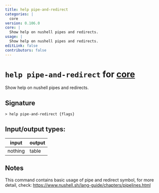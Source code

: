```yaml
---
title: help pipe-and-redirect
categories: |
  core
version: 0.106.0
core: |
  Show help on nushell pipes and redirects.
usage: |
  Show help on nushell pipes and redirects.
editLink: false
contributors: false
---
```

<!-- This file is automatically generated. Please edit the command in https://github.com/nushell/nushell instead. -->

# `help pipe-and-redirect` for [core](/commands/categories/core.md)

<div class='command-title'>Show help on nushell pipes and redirects.</div>

## Signature

```> help pipe-and-redirect {flags} ```


## Input/output types:

| input   | output |
| ------- | ------ |
| nothing | table  |
## Notes
This command contains basic usage of pipe and redirect symbol, for more detail, check:
https://www.nushell.sh/lang-guide/chapters/pipelines.html
